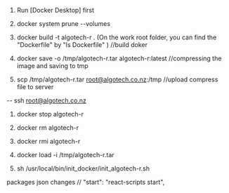 1. Run [Docker Desktop] first

2. docker system prune --volumes

3. docker build -t algotech-r .   (On the work root folder, you can find the "Dockerfile" by "ls Dockerfile" ) //build doker

4. docker save -o /tmp/algotech-r.tar algotech-r:latest //compressing the image and saving to tmp

5. scp /tmp/algotech-r.tar root@algotech.co.nz:/tmp   //upload compress file to server 

--  ssh root@algotech.co.nz

1. docker stop algotech-r

2. docker rm algotech-r

3. docker rmi algotech-r

4. docker load -i /tmp/algotech-r.tar

5. sh /usr/local/bin/init_docker/init_algotech-r.sh

packages json changes 
// "start": "react-scripts start",